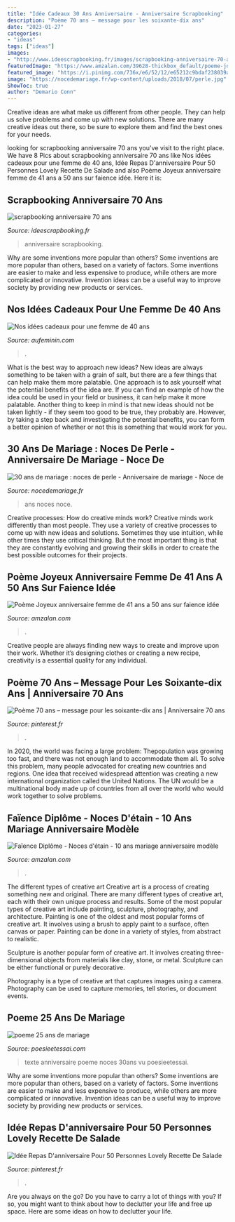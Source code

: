```yaml
---
title: "Idée Cadeaux 30 Ans Anniversaire - Anniversaire Scrapbooking"
description: "Poème 70 ans – message pour les soixante-dix ans"
date: "2023-01-27"
categories:
- "ideas"
tags: ["ideas"]
images:
- "http://www.ideescrapbooking.fr/images/scrapbooking-anniversaire-70-ans_8.jpg"
featuredImage: "https://www.amzalan.com/39628-thickbox_default/poeme-joyeux-anniversaire-femme-de-41-ans-a-50-ans-sur-faience-idee-cadeau-fete-neuf-emballe.jpg"
featured_image: "https://i.pinimg.com/736x/e6/52/12/e65212c9bdaf238039acb73a12f02bae.jpg"
image: "https://nocedemariage.fr/wp-content/uploads/2018/07/perle.jpg"
ShowToc: true
author: "Demario Conn"
---
```



Creative ideas are what make us different from other people. They can help us solve problems and come up with new solutions. There are many creative ideas out there, so be sure to explore them and find the best ones for your needs.

	

		
looking for scrapbooking anniversaire 70 ans you've visit to the right place. We have 8 Pics about scrapbooking anniversaire 70 ans like Nos idées cadeaux pour une femme de 40 ans, Idée Repas D&#039;anniversaire Pour 50 Personnes Lovely Recette De Salade and also Poème Joyeux anniversaire femme de 41 ans a 50 ans sur faience idée. Here it is:
		
    
## Scrapbooking Anniversaire 70 Ans

<img loading=lazy src="http://www.ideescrapbooking.fr/images/scrapbooking-anniversaire-70-ans_8.jpg" onerror="this.onerror=null;this.src='https://tse3.mm.bing.net/th?id=OIP.bsuEuXifQCHAp88wucn52AAAAA&amp;pid=15.1';" alt="scrapbooking anniversaire 70 ans">

_Source: ideescrapbooking.fr_

>anniversaire scrapbooking. 

	

Why are some inventions more popular than others?
Some inventions are more popular than others, based on a variety of factors. Some inventions are easier to make and less expensive to produce, while others are more complicated or innovative. Invention ideas can be a useful way to improve society by providing new products or services.

    
## Nos Idées Cadeaux Pour Une Femme De 40 Ans

<img loading=lazy src="https://assets.afcdn.com/story/20170512/1084460_w2832h1590c1cx516cy401.jpg" onerror="this.onerror=null;this.src='https://tse1.mm.bing.net/th?id=OIP._5dGnx_u07yoTwoM0ANqCAHaEK&amp;pid=15.1';" alt="Nos idées cadeaux pour une femme de 40 ans">

_Source: aufeminin.com_

>. 

	

What is the best way to approach new ideas?
New ideas are always something to be taken with a grain of salt, but there are a few things that can help make them more palatable. One approach is to ask yourself what the potential benefits of the idea are. If you can find an example of how the idea could be used in your field or business, it can help make it more palatable. Another thing to keep in mind is that new ideas should not be taken lightly - if they seem too good to be true, they probably are. However, by taking a step back and investigating the potential benefits, you can form a better opinion of whether or not this is something that would work for you.

    
## 30 Ans De Mariage : Noces De Perle - Anniversaire De Mariage - Noce De

<img loading=lazy src="https://nocedemariage.fr/wp-content/uploads/2018/07/perle.jpg" onerror="this.onerror=null;this.src='https://tse4.mm.bing.net/th?id=OIP.dhu7GTb43tCw70Ptl_IeRQHaE8&amp;pid=15.1';" alt="30 ans de mariage : noces de perle - Anniversaire de mariage - Noce de">

_Source: nocedemariage.fr_

>ans noces noce. 

	

Creative processes: How do creative minds work?
Creative minds work differently than most people. They use a variety of creative processes to come up with new ideas and solutions. Sometimes they use intuition, while other times they use critical thinking. But the most important thing is that they are constantly evolving and growing their skills in order to create the best possible outcomes for their projects.

    
## Poème Joyeux Anniversaire Femme De 41 Ans A 50 Ans Sur Faience Idée

<img loading=lazy src="https://www.amzalan.com/39628-thickbox_default/poeme-joyeux-anniversaire-femme-de-41-ans-a-50-ans-sur-faience-idee-cadeau-fete-neuf-emballe.jpg" onerror="this.onerror=null;this.src='https://tse1.mm.bing.net/th?id=OIP.nzsH67fZi9w8EgZ9PNnHTQHaHa&amp;pid=15.1';" alt="Poème Joyeux anniversaire femme de 41 ans a 50 ans sur faience idée">

_Source: amzalan.com_

>. 

	

Creative people are always finding new ways to create and improve upon their work. Whether it’s designing clothes or creating a new recipe, creativity is a essential quality for any individual.

    
## Poème 70 Ans – Message Pour Les Soixante-dix Ans | Anniversaire 70 Ans

<img loading=lazy src="https://i.pinimg.com/736x/97/e8/22/97e82254fb5e6dbc0e2fe4d399e5d402--messages.jpg" onerror="this.onerror=null;this.src='https://tse4.mm.bing.net/th?id=OIP.zHgnQ9STl7Y8R4cmKa5yHgHaHa&amp;pid=15.1';" alt="Poème 70 ans – message pour les soixante-dix ans | Anniversaire 70 ans">

_Source: pinterest.fr_

>. 

	

In 2020, the world was facing a large problem: Thepopulation was growing too fast, and there was not enough land to accommodate them all. To solve this problem, many people advocated for creating new countries and regions. One idea that received widespread attention was creating a new international organization called the United Nations. The UN would be a multinational body made up of countries from all over the world who would work together to solve problems.

    
## Faïence Diplôme - Noces D&#039;étain - 10 Ans Mariage Anniversaire Modèle

<img loading=lazy src="https://www.amzalan.com/11541-thickbox_default/faience-diplome-noces-d-etain-10-ans-mariage-anniversaire-modele-epis-idees-cadeaux-neuf.jpg" onerror="this.onerror=null;this.src='https://tse2.mm.bing.net/th?id=OIP.OiCfsZnhzj5W9FUmFk_n5AHaHa&amp;pid=15.1';" alt="Faïence Diplôme - Noces d&#039;étain - 10 ans mariage anniversaire modèle">

_Source: amzalan.com_

>. 

	

The different types of creative art
Creative art is a process of creating something new and original. There are many different types of creative art, each with their own unique process and results. Some of the most popular types of creative art include painting, sculpture, photography, and architecture.
Painting is one of the oldest and most popular forms of creative art. It involves using a brush to apply paint to a surface, often canvas or paper. Painting can be done in a variety of styles, from abstract to realistic.

Sculpture is another popular form of creative art. It involves creating three-dimensional objects from materials like clay, stone, or metal. Sculpture can be either functional or purely decorative.

Photography is a type of creative art that captures images using a camera. Photography can be used to capture memories, tell stories, or document events.

    
## Poeme 25 Ans De Mariage

<img loading=lazy src="http://www.poesieetessai.com/images/poeme-25-ans-de-mariage_3.jpg" onerror="this.onerror=null;this.src='https://tse1.mm.bing.net/th?id=OIP.buCGj3WCu_oB4kstS-_GigHaJp&amp;pid=15.1';" alt="poeme 25 ans de mariage">

_Source: poesieetessai.com_

>texte anniversaire poeme noces 30ans vu poesieetessai. 

	

Why are some inventions more popular than others?
Some inventions are more popular than others, based on a variety of factors. Some inventions are easier to make and less expensive to produce, while others are more complicated or innovative. Invention ideas can be a useful way to improve society by providing new products or services.

    
## Idée Repas D&#039;anniversaire Pour 50 Personnes Lovely Recette De Salade

<img loading=lazy src="https://i.pinimg.com/736x/e6/52/12/e65212c9bdaf238039acb73a12f02bae.jpg" onerror="this.onerror=null;this.src='https://tse1.mm.bing.net/th?id=OIP.B_A3hXAsBEHE09dcU13YxgHaFj&amp;pid=15.1';" alt="Idée Repas D&#039;anniversaire Pour 50 Personnes Lovely Recette De Salade">

_Source: pinterest.fr_

>. 

	

Are you always on the go? Do you have to carry a lot of things with you? If so, you might want to think about how to declutter your life and free up space. Here are some ideas on how to declutter your life.

